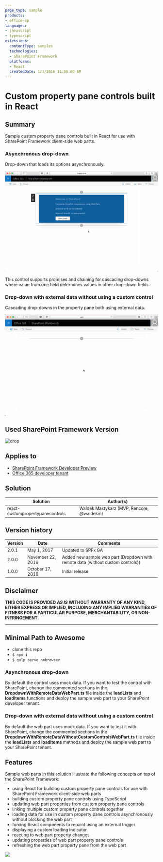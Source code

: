 ```yaml
---
page_type: sample
products:
- office-sp
languages:
- javascript
- typescript
extensions:
  contentType: samples
  technologies:
  - SharePoint Framework
  platforms:
  - React
  createdDate: 1/1/2016 12:00:00 AM
---
```

# Custom property pane controls built in React

## Summary

Sample custom property pane controls built in React for use with SharePoint Framework client-side web parts.

### Asynchronous drop-down

Drop-down that loads its options asynchronously.

![Trending in this site Web Part in the SharePoint Workbench](./assets/async-dropdown-preview.gif)

This control supports promises and chaining for cascading drop-downs where value from one field determines values in other drop-down fields.

### Drop-down with external data without using a custom control

Cascading drop-downs in the property pane both using external data.

![Web part with cascading drop-downs in the property pane](./assets/cascading-dropdown-preview.gif)

## Used SharePoint Framework Version
![drop](https://img.shields.io/badge/drop-drop4-red.svg)

## Applies to

* [SharePoint Framework Developer Preview](https://docs.microsoft.com/sharepoint/dev/spfx/sharepoint-framework-overview)
* [Office 365 developer tenant](https://docs.microsoft.com/sharepoint/dev/spfx/set-up-your-developer-tenant)

## Solution

Solution|Author(s)
--------|---------
react-custompropertypanecontrols|Waldek Mastykarz (MVP, Rencore, @waldekm)

## Version history

Version|Date|Comments
-------|----|--------
2.0.1|May 1, 2017|Updated to SPFx GA
2.0.0|November 22, 2016|Added new sample web part (Dropdown with remote data (without custom controls))
1.0.0|October 17, 2016|Initial release

## Disclaimer
**THIS CODE IS PROVIDED *AS IS* WITHOUT WARRANTY OF ANY KIND, EITHER EXPRESS OR IMPLIED, INCLUDING ANY IMPLIED WARRANTIES OF FITNESS FOR A PARTICULAR PURPOSE, MERCHANTABILITY, OR NON-INFRINGEMENT.**

---

## Minimal Path to Awesome

- clone this repo
- `$ npm i`
- `$ gulp serve nobrowser`

### Asynchronous drop-down

By default the control uses mock data. If you want to test the control with SharePoint, change the commented sections in the **DropdownWithRemoteDataWebPart.ts** file inside the **loadLists** and **loadItems** functions and deploy the sample web part to your SharePoint developer tenant.

### Drop-down with external data without using a custom control

By default the web part uses mock data. If you want to test it with SharePoint, change the commented sections in the **DropdownWithRemoteDataWithoutCustomControlsWebPart.ts** file inside the **loadLists** and **loadItems** methods and deploy the sample web part to your SharePoint tenant.

## Features

Sample web parts in this solution illustrate the following concepts on top of the SharePoint Framework:

- using React for building custom property pane controls for use with SharePoint Framework client-side web parts
- building custom property pane controls using TypeScript
- updating web part properties from custom property pane controls
- linking multiple custom property pane controls together
- loading data for use in custom property pane controls asynchronously without blocking the web part
- forcing React components to repaint using an external trigger
- displaying a custom loading indicator
- reacting to web part property changes
- updating properties of web part property pane controls
- refreshing the web part property pane from the web part

![](https://telemetry.sharepointpnp.com/sp-dev-fx-webparts/samples/react-custompropertypanecontrols)
